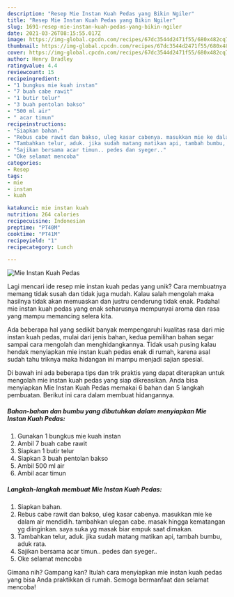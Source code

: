 ```yaml
---
description: "Resep Mie Instan Kuah Pedas yang Bikin Ngiler"
title: "Resep Mie Instan Kuah Pedas yang Bikin Ngiler"
slug: 1691-resep-mie-instan-kuah-pedas-yang-bikin-ngiler
date: 2021-03-26T08:15:55.017Z
image: https://img-global.cpcdn.com/recipes/67dc3544d2471f55/680x482cq70/mie-instan-kuah-pedas-foto-resep-utama.jpg
thumbnail: https://img-global.cpcdn.com/recipes/67dc3544d2471f55/680x482cq70/mie-instan-kuah-pedas-foto-resep-utama.jpg
cover: https://img-global.cpcdn.com/recipes/67dc3544d2471f55/680x482cq70/mie-instan-kuah-pedas-foto-resep-utama.jpg
author: Henry Bradley
ratingvalue: 4.4
reviewcount: 15
recipeingredient:
- "1 bungkus mie kuah instan"
- "7 buah cabe rawit"
- "1 butir telur"
- "3 buah pentolan bakso"
- "500 ml air"
- " acar timun"
recipeinstructions:
- "Siapkan bahan."
- "Rebus cabe rawit dan bakso, uleg kasar cabenya. masukkan mie ke dalam air mendidih. tambahkan ulegan cabe. masak hingga kematangan yg diinginkan. saya suka yg masak biar empuk saat dimakan."
- "Tambahkan telur, aduk. jika sudah matang matikan api, tambah bumbu, aduk rata."
- "Sajikan bersama acar timun.. pedes dan syeger.."
- "Oke selamat mencoba"
categories:
- Resep
tags:
- mie
- instan
- kuah

katakunci: mie instan kuah 
nutrition: 264 calories
recipecuisine: Indonesian
preptime: "PT40M"
cooktime: "PT41M"
recipeyield: "1"
recipecategory: Lunch

---
```



![Mie Instan Kuah Pedas](https://img-global.cpcdn.com/recipes/67dc3544d2471f55/680x482cq70/mie-instan-kuah-pedas-foto-resep-utama.jpg)

Lagi mencari ide resep mie instan kuah pedas yang unik? Cara membuatnya memang tidak susah dan tidak juga mudah. Kalau salah mengolah maka hasilnya tidak akan memuaskan dan justru cenderung tidak enak. Padahal mie instan kuah pedas yang enak seharusnya mempunyai aroma dan rasa yang mampu memancing selera kita.



Ada beberapa hal yang sedikit banyak mempengaruhi kualitas rasa dari mie instan kuah pedas, mulai dari jenis bahan, kedua pemilihan bahan segar sampai cara mengolah dan menghidangkannya. Tidak usah pusing kalau hendak menyiapkan mie instan kuah pedas enak di rumah, karena asal sudah tahu triknya maka hidangan ini mampu menjadi sajian spesial.


Di bawah ini ada beberapa tips dan trik praktis yang dapat diterapkan untuk mengolah mie instan kuah pedas yang siap dikreasikan. Anda bisa menyiapkan Mie Instan Kuah Pedas memakai 6 bahan dan 5 langkah pembuatan. Berikut ini cara dalam membuat hidangannya.

<!--inarticleads1-->

##### Bahan-bahan dan bumbu yang dibutuhkan dalam menyiapkan Mie Instan Kuah Pedas:

1. Gunakan 1 bungkus mie kuah instan
1. Ambil 7 buah cabe rawit
1. Siapkan 1 butir telur
1. Siapkan 3 buah pentolan bakso
1. Ambil 500 ml air
1. Ambil  acar timun




<!--inarticleads2-->

##### Langkah-langkah membuat Mie Instan Kuah Pedas:

1. Siapkan bahan.
1. Rebus cabe rawit dan bakso, uleg kasar cabenya. masukkan mie ke dalam air mendidih. tambahkan ulegan cabe. masak hingga kematangan yg diinginkan. saya suka yg masak biar empuk saat dimakan.
1. Tambahkan telur, aduk. jika sudah matang matikan api, tambah bumbu, aduk rata.
1. Sajikan bersama acar timun.. pedes dan syeger..
1. Oke selamat mencoba




Gimana nih? Gampang kan? Itulah cara menyiapkan mie instan kuah pedas yang bisa Anda praktikkan di rumah. Semoga bermanfaat dan selamat mencoba!
